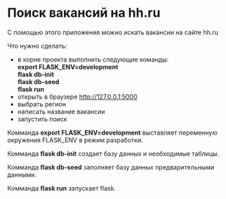 <h1>Поиск вакансий на hh.ru</h1>
<p class="lead">С помощью этого приложения можно искать вакансии на сайте hh.ru</p>
<p>Что нужно сделать:</p>
<ul>
    <li>
        в корне проекта выполнить следующие команды: <br/>
        <b>export FLASK_ENV=development</b> <br/>
        <b>flask db-init</b> <br/>
        <b>flask db-seed</b> <br/>
        <b>flask run</b> 
    </li>
    <li>
        открыть в браузере
        <a href="http://127.0.0.1:5000">http://127.0.0.1:5000</a>
    </li>
    <li>выбрать регион</li>
    <li>написать название вакансии</li>
    <li>запустить поиск</li>
</ul>

<p>Комманда <b>export FLASK_ENV=development</b> выставляет переменную окружения FLASK_ENV в режим разработки.</p>
<p>Комманда <b>flask db-init</b> создает базу данных и необходимые таблицы.</p>
<p>Комманда <b>flask db-seed</b> заполняет базу данных предварительными данными.</p>
<p>Комманда <b>flask run</b> запускает flask.</p>